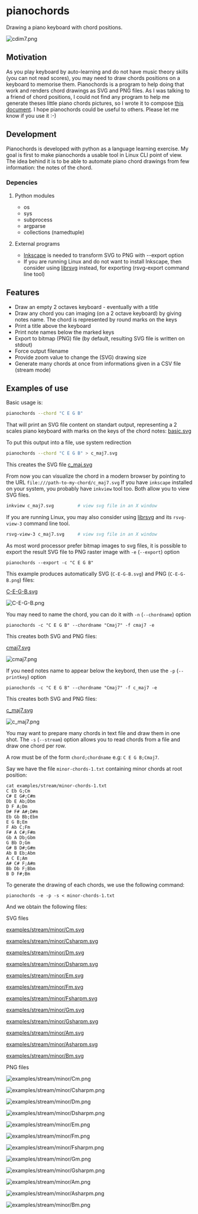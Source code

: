 # pianochords
Drawing a piano keyboard with chord positions.

![cdim7.png](examples/cdim7.png)

## Motivation
As you play keyboard by auto-learning and do not have music theory skills (you can not read scores), you may need to draw chords positions on a keyboard to memorise them. Pianochords is a program to help doing that work and renders chord drawings as SVG and PNG files.
As I was talking to a friend of chord positions, I could not find any program to help me generate theses little piano chords pictures, so I wrote it to compose [this document](examples/triads.pdf).
I hope pianochords could be useful to others. Please let me know if you use it :-)

## Development
Pianochords is developed with python as a language learning exercise.
My goal is first to make pianochords a usable tool in Linux CLI point of view. The idea behind it is to be able to automate piano chord drawings from few information: the notes of the chord.

### Depencies
1. Python modules
    - os
    - sys
    - subprocess
    - argparse
    - collections (namedtuple)

2. External programs
    - [Inkscape](https://inkscape.org/) is needed to transform SVG to PNG with --export option
    - If you are running Linux and do not want to install Inkscape, then consider using [librsvg](https://wiki.gnome.org/Projects/LibRsvg) instead, for exporting (rsvg-export command line tool)

## Features

  * Draw an empty 2 octaves keyboard - eventually with a title
  * Draw any chord you can imaging (on a 2 octave keyboard) by giving notes name. The chord is represented by round marks on the keys
  * Print a title above the keyboard
  * Print note names below the marked keys
  * Export to bitmap (PNG) file (by default, resulting SVG file is written on stdout)
  * Force output filename
  * Provide zoom value to change the (SVG) drawing size
  * Generate many chords at once from informations given in a CSV file (stream mode)


## Examples of use

Basic usage is:
```bash
pianochords --chord "C E G B"
```
That will print an SVG file content on standart output, representing a 2 scales piano keyboard with marks on the keys of the chord notes:
[basic.svg](examples/basic.svg)

To put this output into a file, use system redirection
```bash
pianochords --chord "C E G B" > c_maj7.svg
```
This creates the SVG file [c_maj.svg](examples/c_maj7.svg)

From now you can visualize the chord in a modern browser by pointing to the URL `file:///path-to-my-chord/c_maj7.svg`
If you have `inkscape` installed on your system, you probably have `inkview` tool too. Both allow you to view SVG files.
```bash
inkview c_maj7.svg         # view svg file in an X window
```

If you are running Linux, you may also consider using [librsvg](https://wiki.gnome.org/Projects/LibRsvg) and its `rsvg-view-3` command line tool.
```bash
rsvg-view-3 c_maj7.svg     # view svg file in an X window
```

As most word processor prefer bitmap images to svg files, it is possible to export the result SVG file to PNG raster image with `-e` (`--export`) option
```
pianochords --export -c "C E G B"
```
This example produces automatically SVG (`C-E-G-B.svg`) and PNG (`C-E-G-B.png`) files:

[C-E-G-B.svg](examples/C-E-G-B.svg)

![C-E-G-B.png](examples/C-E-G-B.png)

You may need to name the chord, you can do it with `-n` (`--chordname`) option
```
pianochords -c "C E G B" --chordname "Cmaj7" -f cmaj7 -e
```
This creates both SVG and PNG files:

[cmaj7.svg](examples/cmaj7.svg)

![cmaj7.png](examples/cmaj7.png)

If you need notes name to appear below the keybord, then use the `-p` (`--printkey`) option
```
pianochords -c "C E G B" --chordname "Cmaj7" -f c_maj7 -e
```
This creates both SVG and PNG files:

[c_maj7.svg](examples/c_maj7.svg)

![c_maj7.png](examples/c_maj7.png)

You may want to prepare many chords in text file and draw them in one shot. The `-s` (`--stream`) option allows you to read chords from a file and draw one chord per row.

A row must be of the form `chord;chordname` e.g: `C E G B;Cmaj7`.

Say we have the file `minor-chords-1.txt` containing minor chords at root position:

```
cat examples/stream/minor-chords-1.txt
C Eb G;Cm
C# E G#;C#m
Db E Ab;Dbm
D F A;Dm
D# F# A#;D#m
Eb Gb Bb;Ebm
E G B;Em
F Ab C;Fm
F# A C#;F#m
Gb A Db;Gbm
G Bb D;Gm
G# B D#;G#m
Ab B Eb;Abm
A C E;Am
A# C# F;A#m
Bb Db F;Bbm
B D F#;Bm
```

To generate the drawing of each chords, we use the following command:

```
pianochords -e -p -s < minor-chords-1.txt
```

And we obtain the following files:

SVG files

[examples/stream/minor/Cm.svg](examples/stream/minor/Cm.svg)

[examples/stream/minor/Csharpm.svg](examples/stream/minor/Csharpm.svg)

[examples/stream/minor/Dm.svg](examples/stream/minor/Dm.svg)

[examples/stream/minor/Dsharpm.svg](examples/stream/minor/Dsharpm.svg)

[examples/stream/minor/Em.svg](examples/stream/minor/Em.svg)

[examples/stream/minor/Fm.svg](examples/stream/minor/Fm.svg)

[examples/stream/minor/Fsharpm.svg](examples/stream/minor/Fsharpm.svg)

[examples/stream/minor/Gm.svg](examples/stream/minor/Gm.svg)

[examples/stream/minor/Gsharpm.svg](examples/stream/minor/Gsharpm.svg)

[examples/stream/minor/Am.svg](examples/stream/minor/Am.svg)

[examples/stream/minor/Asharpm.svg](examples/stream/minor/Asharpm.svg)

[examples/stream/minor/Bm.svg](examples/stream/minor/Bm.svg)


PNG files

![examples/stream/minor/Cm.png](examples/stream/minor/Cm.png)

![examples/stream/minor/Csharpm.png](examples/stream/minor/Csharpm.png)

![examples/stream/minor/Dm.png](examples/stream/minor/Dm.png)

![examples/stream/minor/Dsharpm.png](examples/stream/minor/Dsharpm.png)

![examples/stream/minor/Em.png](examples/stream/minor/Em.png)

![examples/stream/minor/Fm.png](examples/stream/minor/Fm.png)

![examples/stream/minor/Fsharpm.png](examples/stream/minor/Fsharpm.png)

![examples/stream/minor/Gm.png](examples/stream/minor/Gm.png)

![examples/stream/minor/Gsharpm.png](examples/stream/minor/Gsharpm.png)

![examples/stream/minor/Am.png](examples/stream/minor/Am.png)

![examples/stream/minor/Asharpm.png](examples/stream/minor/Asharpm.png)

![examples/stream/minor/Bm.png](examples/stream/minor/Bm.png)


